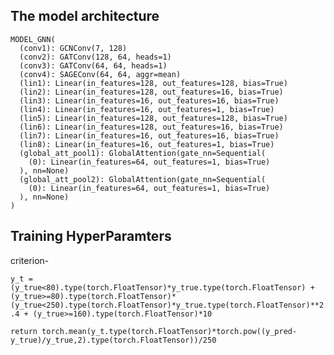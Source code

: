 ## The model architecture

    MODEL_GNN(
      (conv1): GCNConv(7, 128)
      (conv2): GATConv(128, 64, heads=1)
      (conv3): GATConv(64, 64, heads=1)
      (conv4): SAGEConv(64, 64, aggr=mean)
      (lin1): Linear(in_features=128, out_features=128, bias=True)
      (lin2): Linear(in_features=128, out_features=16, bias=True)
      (lin3): Linear(in_features=16, out_features=16, bias=True)
      (lin4): Linear(in_features=16, out_features=1, bias=True)
      (lin5): Linear(in_features=128, out_features=128, bias=True)
      (lin6): Linear(in_features=128, out_features=16, bias=True)
      (lin7): Linear(in_features=16, out_features=16, bias=True)
      (lin8): Linear(in_features=16, out_features=1, bias=True)
      (global_att_pool1): GlobalAttention(gate_nn=Sequential(
        (0): Linear(in_features=64, out_features=1, bias=True)
      ), nn=None)
      (global_att_pool2): GlobalAttention(gate_nn=Sequential(
        (0): Linear(in_features=64, out_features=1, bias=True)
      ), nn=None)
    )

## Training HyperParamters


criterion- 

`y_t = (y_true<80).type(torch.FloatTensor)*y_true.type(torch.FloatTensor) + 
(y_true>=80).type(torch.FloatTensor)*(y_true<250).type(torch.FloatTensor)*y_true.type(torch.FloatTensor)**2.4 + (y_true>=160).type(torch.FloatTensor)*10`

`return torch.mean(y_t.type(torch.FloatTensor)*torch.pow((y_pred-y_true)/y_true,2).type(torch.FloatTensor))/250`

